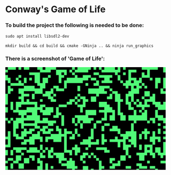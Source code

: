 # Conway's Game of Life

### To build the project the following is needed to be done:

```
sudo apt install libsdl2-dev
```

```
mkdir build && cd build && cmake -GNinja .. && ninja run_graphics
```

### There is a screenshot of 'Game of Life':
![alt text](screenshots/game_of_life.png)
